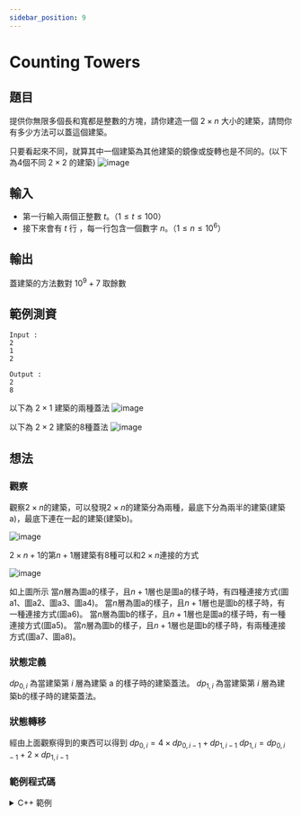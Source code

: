 ```yaml
---
sidebar_position: 9
---
```


Counting Towers
===

題目
---
提供你無限多個長和寬都是整數的方塊，請你建造一個 $2 \times n$ 大小的建築，請問你有多少方法可以蓋這個建築。

只要看起來不同，就算其中一個建築為其他建築的鏡像或旋轉也是不同的。(以下為4個不同 $2 \times 2$ 的建築)
![image](https://hackmd.io/_uploads/BJsIqK7XR.png)

## 輸入
- 第一行輸入兩個正整數 $t$。（$1 \le t \le 100$）
- 接下來會有 $t$ 行 ，每一行包含一個數字 $n$。（$1 \le n \le 10^{6}$）

## 輸出
蓋建築的方法數對 $10^9 + 7$ 取餘數

範例測資
---
```
Input : 
2
1
2

Output :
2
8
```
以下為 $2 \times 1$ 建築的兩種蓋法
![image](https://hackmd.io/_uploads/SkYvpn7m0.png)


以下為 $2 \times 2$ 建築的8種蓋法
![image](https://hackmd.io/_uploads/SyANahmQC.png)


想法
---
### 觀察
觀察$2 \times n$的建築，可以發現$2 \times n$的建築分為兩種，最底下分為兩半的建築(建築a)，最底下連在一起的建築(建築b)。

![image](https://hackmd.io/_uploads/ryCyza7QA.png)

$2 \times n+1$的第$n+1$層建築有8種可以和$2 \times n$連接的方式

<!-- ![image](https://hackmd.io/_uploads/B1ADMTmQA.png)

![image](https://hackmd.io/_uploads/ryEFzaX7R.png)

![image](https://hackmd.io/_uploads/Bk8qMpQ7C.png)

![image](https://hackmd.io/_uploads/S1ijM6QXA.png)

![image](https://hackmd.io/_uploads/SyjkQa7QR.png)

![image](https://hackmd.io/_uploads/Sy5lma7mC.png)

![image](https://hackmd.io/_uploads/HJxG76QXA.png)

![image](https://hackmd.io/_uploads/B1eX76QXC.png)
 -->

![image](https://hackmd.io/_uploads/S10sNTXmC.png)

如上圖所示
當$n$層為圖a的樣子，且$n+1$層也是圖a的樣子時，有四種連接方式(圖a1、圖a2、圖a3、圖a4)。
當$n$層為圖a的樣子，且$n+1$層也是圖b的樣子時，有一種連接方式(圖a6)。
當$n$層為圖b的樣子，且$n+1$層也是圖a的樣子時，有一種連接方式(圖a5)。
當$n$層為圖b的樣子，且$n+1$層也是圖b的樣子時，有兩種連接方式(圖a7、圖a8)。

### 狀態定義
$dp_{0, i}$ 為當建築第 $i$ 層為建築 a 的樣子時的建築蓋法。
$dp_{1, i}$ 為當建築第 $i$ 層為建築b的樣子時的建築蓋法。

### 狀態轉移
經由上面觀察得到的東西可以得到
$dp_{0, i} = 4 \times dp_{0, i - 1} + dp_{1, i-1}$
$dp_{1, i} = dp_{0, i - 1} + 2 \times dp_{1, i - 1}$

### 範例程式碼
<details>
<summary> C++ 範例 </summary>

```cpp
#include <bits/stdc++.h>
using namespace std;
const long long int MOD=1e9+7;
long long int dp[2][1000010];
int main() {
    // ios::sync_with_stdio(0),cin.tie(0),cout.tie(0);
    dp[0][1]=1;//oo
    dp[1][1]=1;//<>
    for(int i=2;i<=1000000;i++){
        dp[0][i]=(dp[0][i-1]*4+dp[1][i-1])%MOD;
        dp[1][i]=(dp[0][i-1]+dp[1][i-1]*2)%MOD;
    }
    int t;
    cin>>t;
    while(t--){
        long long int n;
        cin>>n;
        cout<<(dp[0][n]+dp[1][n])%MOD<<"\n";
    }
    return 0;
}
```

</details>